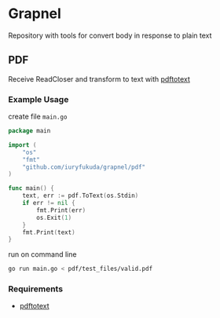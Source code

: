 # Grapnel

Repository with tools for convert body in response to plain text

## PDF

Receive ReadCloser and transform to text with [pdftotext](https://www.xpdfreader.com/pdftotext-man.html)

### Example Usage

create file `main.go`
```go
package main

import (
	"os"
	"fmt"
	"github.com/iuryfukuda/grapnel/pdf"
)

func main() {
	text, err := pdf.ToText(os.Stdin)
	if err != nil {
		fmt.Print(err)
		os.Exit(1)
	}
	fmt.Print(text)
}
```
run on command line
```sh
go run main.go < pdf/test_files/valid.pdf
```
### Requirements

- [pdftotext](https://www.xpdfreader.com/download.html)
